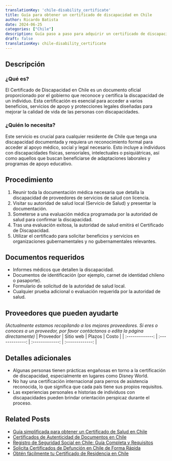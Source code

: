 ```yaml
---
translationKey: 'chile-disability_certificate'
title: Guía para obtener un certificado de discapacidad en Chile
author: Ricardo Batista
date: 2024-06-25
categories: ["Chile"]
description: Guía paso a paso para adquirir un certificado de discapacidad en Chile. Adaptada para residentes que necesitan apoyo especial.
draft: false
translationKey: chile-disability_certificate
---
```


## Descripción
### ¿Qué es?
El Certificado de Discapacidad en Chile es un documento oficial proporcionado por el gobierno que reconoce y certifica la discapacidad de un individuo. Esta certificación es esencial para acceder a varios beneficios, servicios de apoyo y protecciones legales diseñadas para mejorar la calidad de vida de las personas con discapacidades.

### ¿Quién lo necesita?
Este servicio es crucial para cualquier residente de Chile que tenga una discapacidad documentada y requiera un reconocimiento formal para acceder al apoyo médico, social y legal necesario. Esto incluye a individuos con discapacidades físicas, sensoriales, intelectuales o psiquiátricas, así como aquellos que buscan beneficiarse de adaptaciones laborales y programas de apoyo educativo.

## Procedimiento

1. Reunir toda la documentación médica necesaria que detalla la discapacidad de proveedores de servicios de salud con licencia.
2. Visitar su autoridad de salud local (Servicio de Salud) y presentar la documentación.
3. Someterse a una evaluación médica programada por la autoridad de salud para confirmar la discapacidad.
4. Tras una evaluación exitosa, la autoridad de salud emitirá el Certificado de Discapacidad.
5. Utilizar el certificado para solicitar beneficios y servicios en organizaciones gubernamentales y no gubernamentales relevantes.

## Documentos requeridos

- Informes médicos que detallen la discapacidad.
- Documentos de identificación (por ejemplo, carnet de identidad chileno o pasaporte).
- Formulario de solicitud de la autoridad de salud local.
- Cualquier prueba adicional o evaluación requerida por la autoridad de salud.

## Proveedores que pueden ayudarte
_(Actualmente estamos recopilando a los mejores proveedores. Si eres o conoces a un proveedor, por favor contáctanos o edita la página directamente)_
| Proveedor        |     Sitio web     |     Plazos    |       Costo      |
| :-------------: | :-------------: |  :-------------: | :-------------: |

## Detalles adicionales

- Algunas personas tienen prácticas engañosas en torno a la certificación de discapacidad, especialmente en lugares como Disney World.
- No hay una certificación internacional para perros de asistencia reconocida, lo que significa que cada país tiene sus propios requisitos.
- Las experiencias personales e historias de individuos con discapacidades pueden brindar orientación perspicaz durante el proceso.


## Related Posts

- [Guía simplificada para obtener un Certificado de Salud en Chile](https://tramitit.com/es/guides/chile/certificado_de_salud/)
- [Certificados de Autenticidad de Documentos en Chile](https://tramitit.com/es/guides/chile/certificado_de_autenticidad_de_documentos/)
- [Registro de Seguridad Social en Chile: Guía Completa y Requisitos](https://tramitit.com/es/guides/chile/inscripci%C3%B3n_en_la_seguridad_social/)
- [Solicita Certificados de Defunción en Chile de Forma Rápida](https://tramitit.com/es/guides/chile/certificado_de_defunci%C3%B3n/)
- [Obtén fácilmente tu Certificado de Residencia en Chile](https://tramitit.com/es/guides/chile/certificado_de_residencia/)